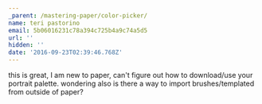 ```yaml
---
_parent: /mastering-paper/color-picker/
name: teri pastorino
email: 5b06016231c78a394c725b4a9c74a5d5
url: ''
hidden: ''
date: '2016-09-23T02:39:46.768Z'
---
```


this is great, I am new to paper, can't figure out how to download/use your
portrait palette. wondering also is there a way to import brushes/templated
from outside of paper?
